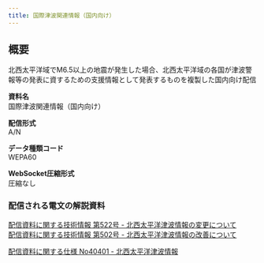 ```yaml
---
title: 国際津波関連情報（国内向け）
---
```


## 概要
北西太平洋域でM6.5以上の地震が発生した場合、北西太平洋域の各国が津波警報等の発表に資するための支援情報として発表するものを複製した国内向け配信

**資料名** <br/>
 国際津波関連情報（国内向け）
 
**配信形式** <br/>
 A/N

**データ種類コード** <br/>
 WEPA60

**WebSocket圧縮形式** <br/>
 圧縮なし

### 配信される電文の解説資料
[配信資料に関する技術情報 第522号 - 北西太平洋津波情報の変更について](https://dmdata.jp/docs/jma/technical/522.pdf) <br/>
[配信資料に関する技術情報 第502号 - 北西太平洋津波情報の改善について](https://dmdata.jp/docs/jma/technical/502.pdf)
 
 
[配信資料に関する仕様 No40401 - 北西太平洋津波情報](https://www.data.jma.go.jp/suishin/shiyou/pdf/no40401)
